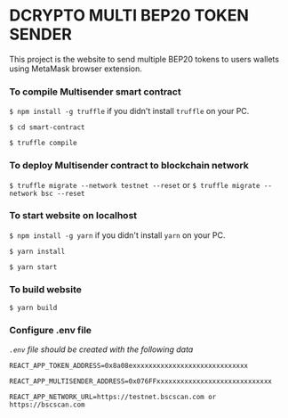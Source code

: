 # DCRYPTO MULTI BEP20 TOKEN SENDER

This project is the website to send multiple BEP20 tokens to users wallets using MetaMask browser extension.

### To compile Multisender smart contract

`$ npm install -g truffle` if you didn't install `truffle` on your PC.

`$ cd smart-contract`

`$ truffle compile`


### To deploy Multisender contract to blockchain network

`$ truffle migrate --network testnet --reset` or `$ truffle migrate --network bsc --reset`


### To start website on localhost

`$ npm install -g yarn` if you didn't install `yarn` on your PC.

`$ yarn install`

`$ yarn start`


### To build website

`$ yarn build`


### Configure .env file

*`.env` file should be created with the following data*

`REACT_APP_TOKEN_ADDRESS=0x8a08exxxxxxxxxxxxxxxxxxxxxxxxxxxxx`

`REACT_APP_MULTISENDER_ADDRESS=0x076FFxxxxxxxxxxxxxxxxxxxxxxxxxxxxx`

`REACT_APP_NETWORK_URL=https://testnet.bscscan.com or https://bscscan.com`

